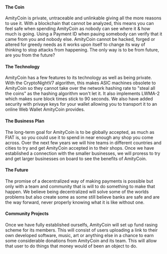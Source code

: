 #### The Coin

AmityCoin is private, untraceable and unlinkable giving all the more reasons to use it. With a blockchain that cannot be analyzed,
this means you can feel safe when spending AmityCoin as nobody can see where it & how much is going. Using a Payment ID when pauing
somebody can verify that it came from you and nobody else. AmityCoin cannot be hacked, forged or altered for greedy needs as it
works upon itself to change its way of thinking to stop attacks from happening. The only way is to be from future, are you from the future?

#### The Technology

AmityCoin has a few features to its technology as well as being private. With the CryptoNightV7 algorithm, this makes ASIC machines
obsolete to AmityCoin so they cannot take over the network hashing rate to "steal all the coins" as the hashing algorithm won't let it. 
It also implements LWMA-2 which makes sure block times stick to 90 seconds. We also have added security with privaye keys for your 
wallet allowing you to transport it to an online Web Wallet AmityCoin provides.

#### The Business Plan

The long-term goal for AmityCoin is to be globally accepted, as much as FIAT is, so you could use it to spend in near enough 
any shop you come across. Over the next few years we will hire teams in different countries and cities to try and get AmityCoin
accepted in to their shops. Once we have established a connection with the smaller businesses, we will proress to try and 
get larger businesses on board to see the benefits of AmityCoin.

#### The Future

The promise of a decentralized way of making payments is possible but only with a team and community that is will to do something 
to make that happen. We believe being decentralized will solve some of the worlds problems but also create some as some still
believe banks are safe and are the way forward, never properly knowing what it is like without one.

#### Community Projects

Once we have fully established ourselfs, AmityCoin will set up fund rasing scheme for its members. This will consist of users
uploading a link to their own developed software, music, art or anything else in a chance to earn some considerable donations from
AmityCoin and its team. This will allow that user to do things that money would of been an object to do.
